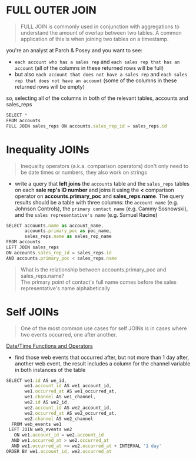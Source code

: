 # FULL OUTER JOIN

> FULL JOIN is commonly used in conjunction with aggregations to understand the amount of overlap between two tables. A common application of this is when joining two tables on a timestamp. 

you're an analyst at Parch & Posey and you want to see:

- `each account who has a sales rep` and `each sales rep that has an account` (all of the columns in these returned rows will be full)
- but also `each account that does not have a sales rep` and `each sales rep that does not have an account` (some of the columns in these returned rows will be empty)

so, selecting all of the columns in both of the relevant tables, accounts and sales_reps

```javascript
SELECT *
FROM accounts
FULL JOIN sales_reps ON accounts.sales_rep_id = sales_reps.id
```

# Inequality JOINs

> Inequality operators (a.k.a. comparison operators) don't only need to be date times or numbers, they also work on strings

- write a query that **left joins** the `accounts` table and the `sales_reps` tables on each **sale rep's ID number** and joins it using the **<** comparison operator on **accounts.primary_poc** and **sales_reps.name**. The query results should be a table with three columns: the `account name` (e.g. Johnson Controls), the `primary contact name` (e.g. Cammy Sosnowski), and the `sales representative's name` (e.g. Samuel Racine)

```javascript
SELECT accounts.name as account_name,
       accounts.primary_poc as poc_name,
       sales_reps.name as sales_rep_name
FROM accounts
LEFT JOIN sales_reps
ON accounts.sales_rep_id = sales_reps.id
AND accounts.primary_poc < sales_reps.name
 ```
 
 >What is the relationship between accounts.primary_poc and sales_reps.name?\
 The primary point of contact's full name comes before the sales representative's name alphabetically
 
 # Self JOINs
 
 >One of the most common use cases for self JOINs is in cases where two events occurred, one after another.

[Date/Time Functions and Operators](https://www.postgresql.org/docs/8.2/functions-datetime.html)

- find those web events that occurred after, but not more than 1 day after, another web event, the result includes a column for the channel variable in both instances of the table 

```javascript
SELECT we1.id AS we_id,
       we1.account_id AS we1_account_id,
       we1.occurred_at AS we1_occurred_at,
       we1.channel AS we1_channel,
       we2.id AS we2_id,
       we2.account_id AS we2_account_id,
       we2.occurred_at AS we2_occurred_at,
       we2.channel AS we2_channel
  FROM web_events we1 
 LEFT JOIN web_events we2
   ON we1.account_id = we2.account_id
  AND we1.occurred_at > we2.occurred_at
  AND we1.occurred_at <= we2.occurred_at + INTERVAL '1 day'
ORDER BY we1.account_id, we2.occurred_at
```
